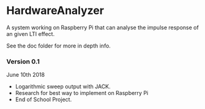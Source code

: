 # HardwareAnalyzer
A system working on Raspberry Pi that can analyse the impulse response of an given LTI effect.

See the doc folder for more in depth info.

### Version 0.1
June 10th 2018
 - Logarithmic sweep output with JACK.
 - Research for best way to implement on Raspberry Pi
 - End of School Project.
